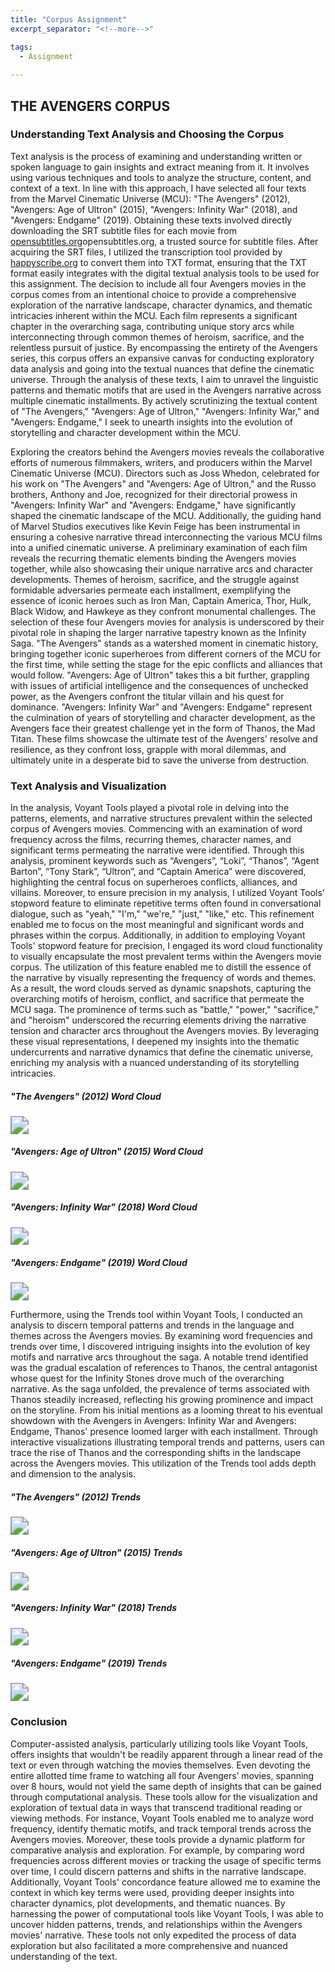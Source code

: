 ```yaml
---
title: "Corpus Assignment"
excerpt_separator: "<!--more-->"

tags:
  - Assignment
  
---
```


## **THE AVENGERS CORPUS**

### Understanding Text Analysis and Choosing the Corpus

Text analysis is the process of examining and understanding written or spoken language to gain insights and extract meaning from it. It involves using various techniques and tools to analyze the structure, content, and context of a text.
In line with this approach, I have selected all four texts from the Marvel Cinematic Universe (MCU): "The Avengers" (2012), "Avengers: Age of Ultron" (2015), "Avengers: Infinity War" (2018), and "Avengers: Endgame" (2019). Obtaining these texts involved directly downloading the SRT subtitle files for each movie from [opensubtitles.org](https://www.opensubtitles.com/en)opensubtitles.org, a trusted source for subtitle files. After acquiring the SRT files, I utilized the transcription tool provided by [happyscribe.org](https://www.happyscribe.com/) to convert them into TXT format, ensuring that the TXT format easily integrates with the digital textual analysis tools to be used for this assignment.
The decision to include all four Avengers movies in the corpus comes from an intentional choice to provide a comprehensive exploration of the narrative landscape, character dynamics, and thematic intricacies inherent within the MCU. Each film represents a significant chapter in the overarching saga, contributing unique story arcs while interconnecting through common themes of heroism, sacrifice, and the relentless pursuit of justice. By encompassing the entirety of the Avengers series, this corpus offers an expansive canvas for conducting exploratory data analysis and going into the textual nuances that define the cinematic universe.
Through the analysis of these texts, I aim to unravel the linguistic patterns and thematic motifs that are used in the Avengers narrative across multiple cinematic installments. By actively scrutinizing the textual content of "The Avengers," "Avengers: Age of Ultron," "Avengers: Infinity War," and "Avengers: Endgame," I seek to unearth insights into the evolution of storytelling and character development within the MCU.

Exploring the creators behind the Avengers movies reveals the collaborative efforts of numerous filmmakers, writers, and producers within the Marvel Cinematic Universe (MCU). Directors such as Joss Whedon, celebrated for his work on "The Avengers" and "Avengers: Age of Ultron," and the Russo brothers, Anthony and Joe, recognized for their directorial prowess in "Avengers: Infinity War" and "Avengers: Endgame," have significantly shaped the cinematic landscape of the MCU. Additionally, the guiding hand of Marvel Studios executives like Kevin Feige has been instrumental in ensuring a cohesive narrative thread interconnecting the various MCU films into a unified cinematic universe.
A preliminary examination of each film reveals the recurring thematic elements binding the Avengers movies together, while also showcasing their unique narrative arcs and character developments. Themes of heroism, sacrifice, and the struggle against formidable adversaries permeate each installment, exemplifying the essence of iconic heroes such as Iron Man, Captain America, Thor, Hulk, Black Widow, and Hawkeye as they confront monumental challenges.
The selection of these four Avengers movies for analysis is underscored by their pivotal role in shaping the larger narrative tapestry known as the Infinity Saga. "The Avengers" stands as a watershed moment in cinematic history, bringing together iconic superheroes from different corners of the MCU for the first time, while setting the stage for the epic conflicts and alliances that would follow. "Avengers: Age of Ultron" takes this a bit further, grappling with issues of artificial intelligence and the consequences of unchecked power, as the Avengers confront the titular villain and his quest for dominance.
"Avengers: Infinity War" and "Avengers: Endgame" represent the culmination of years of storytelling and character development, as the Avengers face their greatest challenge yet in the form of Thanos, the Mad Titan. These films showcase the ultimate test of the Avengers' resolve and resilience, as they confront loss, grapple with moral dilemmas, and ultimately unite in a desperate bid to save the universe from destruction.


### Text Analysis and Visualization


In the analysis, Voyant Tools played a pivotal role in delving into the patterns, elements, and narrative structures prevalent within the selected corpus of Avengers movies. Commencing with an examination of word frequency across the films, recurring themes, character names, and significant terms permeating the narrative were identified. Through this analysis, prominent keywords such as “Avengers”, “Loki”, “Thanos”, “Agent Barton”, “Tony Stark”, “Ultron”, and “Captain America” were discovered, highlighting the central focus on superheroes conflicts, alliances, and villains. 
Moreover, to ensure precision in my analysis, I utilized Voyant Tools' stopword feature to eliminate repetitive terms often found in conversational dialogue, such as "yeah," "I'm," "we're," "just," "like," etc. This refinement enabled me to focus on the most meaningful and significant words and phrases within the corpus.
Additionally, in addition to employing Voyant Tools' stopword feature for precision, I engaged its word cloud functionality to visually encapsulate the most prevalent terms within the Avengers movie corpus. The utilization of this feature enabled me to distill the essence of the narrative by visually representing the frequency of words and themes. As a result, the word clouds served as dynamic snapshots, capturing the overarching motifs of heroism, conflict, and sacrifice that permeate the MCU saga. The prominence of terms such as "battle," "power," "sacrifice," and "heroism" underscored the recurring elements driving the narrative tension and character arcs throughout the Avengers movies. By leveraging these visual representations, I deepened my insights into the thematic undercurrents and narrative dynamics that define the cinematic universe, enriching my analysis with a nuanced understanding of its storytelling intricacies.

##### "The Avengers" (2012) Word Cloud
<img src="/assets/images/assignment_2/2012_wc.png" style="zoom:180%;" />

##### "Avengers: Age of Ultron" (2015) Word Cloud
<img src="/assets/images/assignment_2/2015_wc.png" style="zoom:180%;" />

##### "Avengers: Infinity War" (2018) Word Cloud
<img src="/assets/images/assignment_2/2018_wc.png" style="zoom:180%;" />

##### "Avengers: Endgame" (2019) Word Cloud
<img src="/assets/images/assignment_2/2019_wc.png" style="zoom:180%;" />


Furthermore, using the Trends tool within Voyant Tools, I conducted an analysis to discern temporal patterns and trends in the language and themes across the Avengers movies. By examining word frequencies and trends over time, I discovered intriguing insights into the evolution of key motifs and narrative arcs throughout the saga. A notable trend identified was the gradual escalation of references to Thanos, the central antagonist whose quest for the Infinity Stones drove much of the overarching narrative. As the saga unfolded, the prevalence of terms associated with Thanos steadily increased, reflecting his growing prominence and impact on the storyline. From his initial mentions as a looming threat to his eventual showdown with the Avengers in Avengers: Infinity War and Avengers: Endgame, Thanos' presence loomed larger with each installment. Through interactive visualizations illustrating temporal trends and patterns, users can trace the rise of Thanos and the corresponding shifts in the landscape across the Avengers movies. This utilization of the Trends tool adds depth and dimension to the analysis.

##### "The Avengers" (2012) Trends
<img src="/assets/images/assignment_2/2012_trends.png" style="zoom:180%;" />

##### "Avengers: Age of Ultron" (2015) Trends
<img src="/assets/images/assignment_2/2015_trends.png" style="zoom:180%;" />

##### "Avengers: Infinity War" (2018) Trends
<img src="/assets/images/assignment_2/2018_trends.png" style="zoom:180%;" />

##### "Avengers: Endgame" (2019) Trends
<img src="/assets/images/assignment_2/2019_trends.png" style="zoom:180%;" />


<!-- <iframe style='width: 100%; height: 800px;' src='https://voyant-tools.org/?view=DreamScape&stopList=keywords-24d7b86feb6f6b84f3b2f3545e59c1bb&corpus=48da3fd1e6d02f1dbd7387b4817115dd'></iframe>

<iframe style='width: 100%; height: 800px;' src='https://voyant-tools.org/tool/DreamScape/?corpus=a211e1edd1d1eeb00b22dd83bb8d3a53'></iframe>

<iframe style='width: 100%; height: 800px;' src='https://voyant-tools.org/tool/DreamScape/?view=DreamScape&stopList=keywords-98438c01fd08b033f524a479f66c15ce&corpus=442c03d1e54a28394a9a2ad5ed84f75c'></iframe>

<iframe style='width: 100%; height: 800px;' src='https://voyant-tools.org/tool/DreamScape/?stopList=keywords-0aa8dcbcdbb71a9c130f1803114176b2&corpus=2d420f23331f896ca831e716ff5a3cb2'></iframe> -->

### Conclusion

Computer-assisted analysis, particularly utilizing tools like Voyant Tools, offers insights that wouldn't be readily apparent through a linear read of the text or even through watching the movies themselves. Even devoting the entire allotted time frame to watching all four Avengers’ movies, spanning over 8 hours, would not yield the same depth of insights that can be gained through computational analysis. These tools allow for the visualization and exploration of textual data in ways that transcend traditional reading or viewing methods. For instance, Voyant Tools enabled me to analyze word frequency, identify thematic motifs, and track temporal trends across the Avengers movies. 
Moreover, these tools provide a dynamic platform for comparative analysis and exploration. For example, by comparing word frequencies across different movies or tracking the usage of specific terms over time, I could discern patterns and shifts in the narrative landscape. Additionally, Voyant Tools' concordance feature allowed me to examine the context in which key terms were used, providing deeper insights into character dynamics, plot developments, and thematic nuances.
By harnessing the power of computational tools like Voyant Tools, I was able to uncover hidden patterns, trends, and relationships within the Avengers movies' narrative. These tools not only expedited the process of data exploration but also facilitated a more comprehensive and nuanced understanding of the text.
